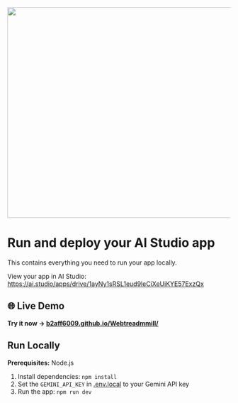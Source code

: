 <div align="center">
<img width="1200" height="475" alt="GHBanner" src="https://github.com/user-attachments/assets/0aa67016-6eaf-458a-adb2-6e31a0763ed6" />
</div>

# Run and deploy your AI Studio app

This contains everything you need to run your app locally.

View your app in AI Studio: https://ai.studio/apps/drive/1ayNy1sRSL1eud9leCiXeUiKYE57ExzQx

## 🌐 Live Demo

**Try it now → [b2aff6009.github.io/Webtreadmmill/](https://b2aff6009.github.io/Webtreadmmill/)**

## Run Locally

**Prerequisites:**  Node.js


1. Install dependencies:
   `npm install`
2. Set the `GEMINI_API_KEY` in [.env.local](.env.local) to your Gemini API key
3. Run the app:
   `npm run dev`
